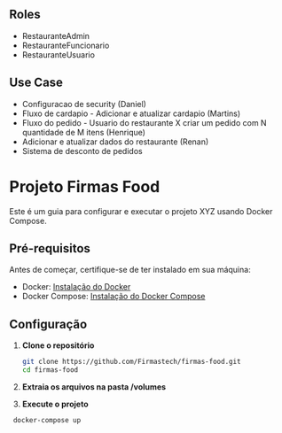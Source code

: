 ## Roles
- RestauranteAdmin
- RestauranteFuncionario
- RestauranteUsuario

## Use Case
- Configuracao de security (Daniel)
- Fluxo de cardapio - Adicionar e atualizar cardapio (Martins)
- Fluxo do pedido - Usuario do restaurante X criar um pedido com N quantidade de M itens (Henrique)
- Adicionar e atualizar dados do restaurante (Renan)
- Sistema de desconto de pedidos


# Projeto Firmas Food

Este é um guia para configurar e executar o projeto XYZ usando Docker Compose.

## Pré-requisitos

Antes de começar, certifique-se de ter instalado em sua máquina:

- Docker: [Instalação do Docker](https://docs.docker.com/get-docker/)
- Docker Compose: [Instalação do Docker Compose](https://docs.docker.com/compose/install/)

## Configuração

1. **Clone o repositório**

   ```bash
   git clone https://github.com/Firmastech/firmas-food.git
   cd firmas-food
   ```
2. **Extraia os arquivos na pasta /volumes**

3. **Execute o projeto**
```
 docker-compose up    
```
